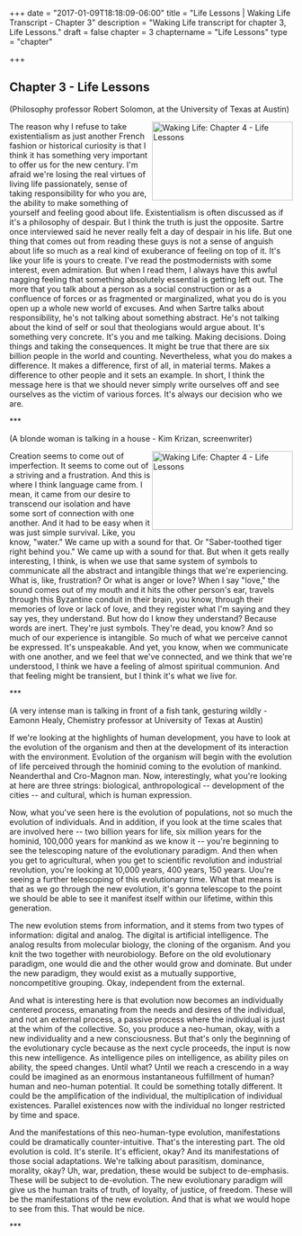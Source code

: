 +++
date = "2017-01-09T18:18:09-06:00"
title = "Life Lessons | Waking Life Transcript - Chapter 3"
description = "Waking Life transcript for chapter 3, Life Lessons."
draft = false
chapter = 3
chaptername = "Life Lessons"
type = "chapter"


+++

## Chapter 3 - Life Lessons

<p>(Philosophy professor Robert Solomon, at the University of Texas at Austin) 
</p>
<p><a href="/img/WakingLife_03_1.jpg" onclick="window.open(this.href);return false;"><img src="/img/WakingLife_03_1_t.jpg" alt="Waking Life: Chapter 4 - Life Lessons" style="width:250px;height:140px;" align="right" /></a>The reason why I refuse to take existentialism as just another French fashion or historical curiosity is that I think it has something very important to offer us for the new century. I'm afraid we're losing the real virtues of living life passionately, sense of taking responsibility for who you are, the ability to make something of yourself and feeling good about life. Existentialism is often discussed as if it's a philosophy of despair. But I think the truth is just the opposite. Sartre once interviewed said he never really felt a day of despair in his life. But one thing that comes out from reading these guys is not a sense of anguish about life so much as a real kind of exuberance of feeling on top of it. It's like your life is yours to create. I've read the postmodernists with some interest, even admiration. But when I read them, I always have this awful nagging feeling that something absolutely essential is getting left out. The more that you talk about a person as a social construction or as a confluence of forces or as fragmented or marginalized, what you do is you open up a whole new world of excuses. And when Sartre talks about responsibility, he's not talking about something abstract. He's not talking about the kind of self or soul that theologians would argue about. It's something very concrete. It's you and me talking. Making decisions. Doing things and taking the consequences. It might be true that there are six billion people in the world and counting. Nevertheless, what you do makes a difference. It makes a difference, first of all, in material terms. Makes a difference to other people and it sets an example. In short, I think the message here is that we should never simply write ourselves off and see ourselves as the victim of various forces. It's always our decision who we are. 
</p>
<p>*** 
</p>
<p>(A blonde woman is talking in a house - Kim Krizan, screenwriter) 
</p>
<p><a href="/img/WakingLife_03_2.jpg" onclick="window.open(this.href);return false;"><img src="/img/WakingLife_03_2_t.jpg" alt="Waking Life: Chapter 4 - Life Lessons" style="width:250px;height:140px;" align="right" /></a>Creation seems to come out of imperfection. It seems to come out of a striving and a frustration. And this is where I think language came from. I mean, it came from our desire to transcend our isolation and have some sort of connection with one another. And it had to be easy when it was just simple survival. Like, you know, &quot;water.&quot; We came up with a sound for that. Or &quot;Saber-toothed tiger right behind you.&quot; We came up with a sound for that. But when it gets really interesting, I think, is when we use that same system of symbols to communicate all the abstract and intangible things that we're experiencing. What is, like, frustration? Or what is anger or love? When I say &quot;love,&quot; the sound comes out of my mouth and it hits the other person's ear, travels through this Byzantine conduit in their brain, you know, through their memories of love or lack of love, and they register what I'm saying and they say yes, they understand. But how do I know they understand? Because words are inert. They're just symbols. They're dead, you know? And so much of our experience is intangible. So much of what we perceive cannot be expressed. It's unspeakable. And yet, you know, when we communicate with one another, and we feel that we've connected, and we think that we're understood, I think we have a feeling of almost spiritual communion. And that feeling might be transient, but I think it's what we live for. 
</p>
<p>*** 
</p>
<p>(A very intense man is talking in front of a fish tank, gesturing wildly - Eamonn Healy, Chemistry professor at University of Texas at Austin) 
</p>
<p>If we're looking at the highlights of human development, you have to look at the evolution of the organism and then at the development of its interaction with the environment. Evolution of the organism will begin with the evolution of life perceived through the hominid coming to the evolution of mankind. Neanderthal and Cro-Magnon man. Now, interestingly, what you're looking at here are three strings: biological, anthropological -- development of the cities -- and cultural, which is human expression. 
</p>
<p>Now, what you've seen here is the evolution of populations, not so much the evolution of individuals. And in addition, if you look at the time scales that are involved here -- two billion years for life, six million years for the hominid, 100,000 years for mankind as we know it -- you're beginning to see the telescoping nature of the evolutionary paradigm. And then when you get to agricultural, when you get to scientific revolution and industrial revolution, you're looking at 10,000 years, 400 years, 150 years. Uou're seeing a further telescoping of this evolutionary time. What that means is that as we go through the new evolution, it's gonna telescope to the point we should be able to see it manifest itself within our lifetime, within this generation. 
</p>
<p>The new evolution stems from information, and it stems from two types of information: digital and analog. The digital is artificial intelligence. The analog results from molecular biology, the cloning of the organism. And you knit the two together with neurobiology. Before on the old evolutionary paradigm, one would die and the other would grow and dominate. But under the new paradigm, they would exist as a mutually supportive, noncompetitive grouping. Okay, independent from the external. 
</p>
<p>And what is interesting here is that evolution now becomes an individually centered process, emanating from the needs and desires of the individual, and not an external process, a passive process where the individual is just at the whim of the collective. So, you produce a neo-human, okay, with a new individuality and a new consciousness. But that's only the beginning of the evolutionary cycle because as the next cycle proceeds, the input is now this new intelligence. As intelligence piles on intelligence, as ability piles on ability, the speed changes. Until what? Until we reach a crescendo in a way could be imagined as an enormous instantaneous fulfillment of human? human and neo-human potential. It could be something totally different. It could be the amplification of the individual, the multiplication of individual existences. Parallel existences now with the individual no longer restricted by time and space. 
</p>
<p>And the manifestations of this neo-human-type evolution, manifestations could be dramatically counter-intuitive. That's the interesting part. The old evolution is cold. It's sterile. It's efficient, okay? And its manifestations of those social adaptations. We're talking about parasitism, dominance, morality, okay? Uh, war, predation, these would be subject to de-emphasis. These will be subject to de-evolution. The new evolutionary paradigm will give us the human traits of truth, of loyalty, of justice, of freedom. These will be the manifestations of the new evolution. And that is what we would hope to see from this. That would be nice. 
</p>
<p>*** 
</p>